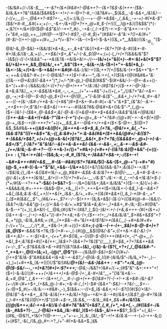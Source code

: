 -(&/&#+/_/-/(&-$___-+-&?+(&*(#&#+!-@&*+?--(&+?&$-&(*++-(_$&-&)&;&*+?&"(&&&($&#&$+-+!+/-*-@+?-#_--)&?&#+-_$(&_$__-&-&&+_/&)&)--(-((+;__((--_@&*+?-#$?+-__+)_)+:(/&;()---_+--@-*&$&-_/_&&;_-+-+)-#(*&-$"($&!+#-#__&#(++;+(--_-&+-/&+(@+?++_@+#_$-(+!(((__)_@_+&)((_)&$&"(*(-+;&?(++/&*(@($_@-*&*$"&)(--*+?_#(-_-+&-/_(-*$?_)_-+:+$--&"&*+:-+-(+(+"&#_+(@_++__)(#(@--+!$?+!-#$?_-((-#_$_)+"(#_$&!+-&"&:+?()+&(#+"(#-$_/-((++!-_(@++(#+__)+*(+-_$?+:-(&--)+$+!-$-&+)((&_+*__&$&!_/((&_-$_@__()_)$"($-@&!-&_@-$&)-+(&&/_$(*&+&;_+-_&+&"(&(/(*&+-(&?+?(#-&-#((&*-#-#+)&;&)(&-_&;+((-_++$&(+$+_&"+/-(-&_$(@+_+;(+(-(*_/+(+?(&&*&/&"$?-)&$_((-((-(+!&&&"_-+_-+&(&?&___-_+_&(&+&!+*-/(*__---(&/+(+"&((+_)--_#+:&(_+_&(*$"$?&(_/_+&)+++_&$_@&)&/_++"_&$"($+*_-&(&-+/&-($+(+"+-&$(*&_(-(&+:-)&;+/(*&--$-+&&(++:&#(#-__&&_-)_/&!-+((&;_++?(*+*()_$&/&-(*+$&++"&$-*+;+$+*&:(/&*&?-#+:(+-(-@&!&?-++)_$+!-#+--*_/&:++(_+)($_(&+(@(#&#&_+"&:((_(&--+_@+&_)_$((-&&++"(*_)+/-*(#-@_)-@&$(#&_$"-$(#+&&/-)-_-@+-&_+*+*()-&+"_(_++#-(-/&&&)_/&(+:((+?+/-@+!+++"+)&:_/&)-*(#$?&(+)($-++:-@-)&--_&+&;&?&)__+;+-&$&)&*&#_-_-_+___(+"+-+#&"-)+/(+(_+"_/(/&?+"&(-+&+-@_-+;+$-)_@_--$-#()-@_$+(_)++-@(@__+"(-_&(#-&(_$"-__&&+_)-/+?+&_#+-&?+--((-+(&:-/&#-/+*&-&:-(+#&"(#+$+*&+-#+#-#(+-_&"+"&*$"_(&"&(--&:+-_++$++-)+;$"&(+-&$+&($-$++-_+--#(&(_&?_#&:_@&#_+&+()&:$"-*_(_@-+($+*-)&!-)-(_$&*_@-&&$+;&(-@-&-(_(+&_@+#_++$+&&$+/&&$"&)&+(@&)&)($__++-&&--&&_+!(_+&&-$?$"(&+-(-+"(-(+-__@+_&-+"+?&*_#-/(@+#($-$+:-&+$(*(@-@-+_/&$--+*(#-*+*+?+"+)(+__&$_&+--@&++/++&+($+:_$-@+-_$(@+?&$_$&#&&__-++((*&$+&(@(+_)&++*&-+$+$_&_(+?&_-@&!++_&(_-*+-(&&:$?&"(((++_&$+"&;-((_&:&#+)+"+:&-&&(#&*($_++&&/_@_#+/-_&(_($?-*-)&&&/+$&?_+(*+/+_(@+_&-&(+*_)$?&!__&&(+_$+?+?&;((&&&$+-_@+)-+(-&-&$+/$"_(-)&?+"&"&!&!--&(++&-&++&(-(&&-+-&&-_+;_&-*--&$-&_#-_(++/&!&;-*&*-#-+$?-$-*((-++&-)_+_/()+"+#&+_)-(+#++(-((&?&:&)_@+&&"-(+(((-(+$+:(__)$?&_+:++(&_(--($&;&;+;-#_#_($?&;_+-)&&&?+$&-+;-/($+_-$+!-$&#_+&*++_#_#(+&$___#-(&--#&#(/$?+?&#&/_$()-&&-($+*_@-*+"(-+#+"_#_)(@-$_++#-((-&-+"$"&!_+&&--(/&*+__&()(+&?_(_)&)(&&-&?+;___&(&()+-+/&?-/_$&)&;()_/&+-&()&#+!&/-+_@_#&#+-&$&-&:&!&?+*-$(@(-___-_&+#-$-&+:-@(-_&_(+;_&+++)&!&!__&!+)_/-_+?(/+?+#+(+-__-/&:$"-/&:+:-#_(_-+!-&+!&:&!+$-)(*+/_#(&--+?++__+"-$&(-)+$&?__+$---/&*()&!(&+;&&+:&/&!&"+)($--+;&)(/+(-#-+&&&_&/&;_#+-+++-(&&$-@+_+&__((+?-_+++&+*($+)&_(&+-_(-&_$_)-&--&&+?+&(_(&&;&:&-&(_++)(++&(*_/&&-_&/+_+#+;+((&(#+&&*()_&_)-*(#-&-_+*(_($+#(&&(__$"-_(#&/++-_$?+:-/_--$(+++-(&;&+&$_(-(&:(/+(()&#(@-#--_)&*&/(*_-(&&?+/&/-&&"_@-(+;(/+:&&-(-_&/+:+#$"&!&+&;&!+-_)+&&+_#-/&;-$_)+#(@&"-&-$--+"(+_)(_&*&!(-(__@&;(#(/&?+:(#&?_(_$()-)&!+:+/-*(_+_&;&+++-_(#(+(_&++)()&++-&--_(-+*_)-*&)+"((-#+?++&;+&-(+;($+-+!+;_/+&&/&/&"_$+#&_+&_$$"+?&_+*(@_-&!&_&#&;+:(#__(*+$&-_-_#+"&)+*&!$?&!+*(&&(__(-+#+&(#+#+(-/(++"(+___/_/(*_#__+$_&-)+;_#-+_((*()+:&#__+;(-(/&--(-+-(+-_$&)+$-@-$+)+?(&_@($+__-&&&?&*+?&;($-)+#-+-_(-(#(@__&$(@&*(-&"+;((++&:+:_&(-&)-)+_(&+_+;&)_$--+$-$(+&+_-(++*_#+$()&_+-()(@-$-@(+++(#&*(*_-(*-@+__(-*&)_$+;&?&$+#((+&(*+:_)&$+?-(&&+?+?&($"(/___)_$+$&_+?+?&&++&&(+-/-_$"+;$?&&&/&+&-+#$?((&?(&&*+__(&)_-(/&)-&-($?(_+?+/_/_@&(&#-*-*_++&+-_@((+(&;+)_-(@(*_@$"(__#--_-(_&(&*_@-$&)+$(+()(#+/-(_)++$"&)&-$"&#&&&&+!&+&:-+-&$?_/-@(&-$_)(*(#-)&!&/$"-/&/&_+?+-_(--+)_)+(+#+*&_(&-*((()(/$"&!(#&/___@+(&)--&&-)&&+$+:+$$"-*+/&_(@-@($-$&/---_-+(*&?(#+)+:$?+++;__-@&;-/_&&?+)&#+/(-+;(#$"&"-&+:+*+"+!($+)-&-&(/((_#-++_+*_(+)&_+++)+&-@_$-)+:_&-#+)&"__+"()&"&*&:--&;+#_@&"_(_&+-+:-(&*+!_/-__#-/-@+(+*-$()&#+?(-_(_-+!_-+:&+&#-/&!-_&?(+-/(#-(_#+*+$+_(+&&_@-)-#+;+&-#-/_(+)-$_#-(&&+"-$&)--+?&(-__$+_-_-(+:_@+$_#(+-/&:&:--+#&#-_-)_$(&&*+:--((+$_)&-&&+;+(--$?()(#($(/+!&!-@&)$"-*&+_+&+__&?&-&)&*(++:+*&/&)+?_@+_-+&!+:&:-*+#(/&&+)(&$?_@-#+?&(&(_)-#++&?&((@(*+/$"(*()_#-+_$-+_(&:&&_---&!&;_#&*_$&_+__#_+_/&!()&*(((@(*&*+_+;&(-++&+_&!_/&:(-&#+?&"_&&"(+&_$?_(_#_(+*_+&*(_-_(#((&$+_-/&(&-_#&$+?(-___/-@&)+*&&_/&:-#&!_)($+!-(&$-_&!+++$__$?_$($+"+(_&(--((#&_-@&?(_+!&(+?(@-*---_+"+-+-_)(_&:_(&!_-$"-*+!+:&(&:&--*_-+-_(+)-++-&;()(+(#$?_-&(_/(&_@_#+:+?_/+"-#(*&-&&+$_)__(__&

